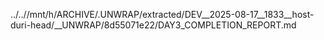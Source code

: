 ../..//mnt/h/ARCHIVE/.UNWRAP/extracted/DEV__2025-08-17__1833__host-duri-head/__UNWRAP/8d55071e22/DAY3_COMPLETION_REPORT.md